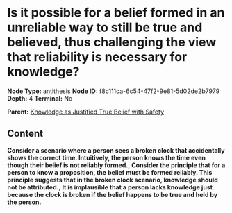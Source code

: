 # Is it possible for a belief formed in an unreliable way to still be true and believed, thus challenging the view that reliability is necessary for knowledge?

**Node Type:** antithesis
**Node ID:** f8c111ca-6c54-47f2-9e81-5d02de2b7979
**Depth:** 4
**Terminal:** No

**Parent:** [Knowledge as Justified True Belief with Safety](knowledge-as-justified-true-belief-with-safety-synthesis-dc9dc0c7-86d5-41bb-b0b1-297f9aa9f7b6.md)

## Content

**Consider a scenario where a person sees a broken clock that accidentally shows the correct time. Intuitively, the person knows the time even though their belief is not reliably formed.**, **Consider the principle that for a person to know a proposition, the belief must be formed reliably. This principle suggests that in the broken clock scenario, knowledge should not be attributed.**, **It is implausible that a person lacks knowledge just because the clock is broken if the belief happens to be true and held by the person.**
